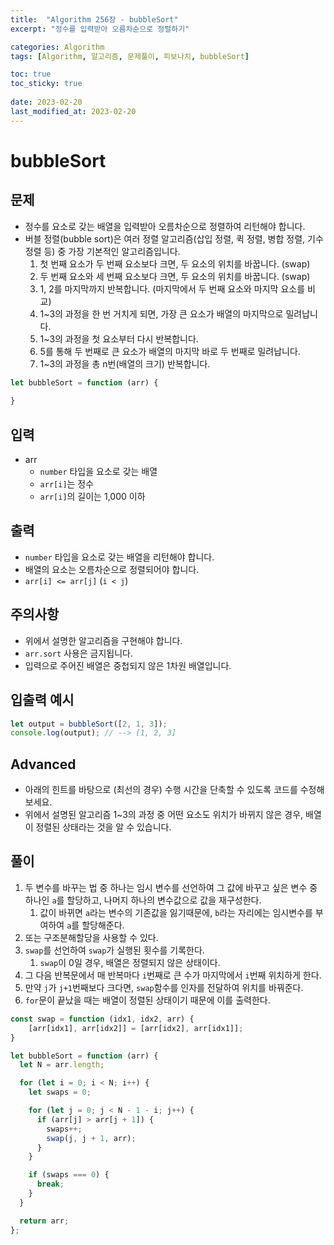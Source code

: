 ```yaml
---
title:  "Algorithm 256장 - bubbleSort"
excerpt: "정수를 입력받아 오름차순으로 정렬하기"

categories: Algorithm
tags: [Algorithm, 알고리즘, 문제풀이, 피보나치, bubbleSort]

toc: true
toc_sticky: true
 
date: 2023-02-20
last_modified_at: 2023-02-20
---
```

# bubbleSort
## 문제
- 정수를 요소로 갖는 배열을 입력받아 오름차순으로 정렬하여 리턴해야 합니다.
- 버블 정렬(bubble sort)은 여러 정렬 알고리즘(삽입 정렬, 퀵 정렬, 병합 정렬, 기수 정렬 등) 중 가장 기본적인 알고리즘입니다.
  1. 첫 번째 요소가 두 번째 요소보다 크면, 두 요소의 위치를 바꿉니다. (swap)
  2. 두 번째 요소와 세 번째 요소보다 크면, 두 요소의 위치를 바꿉니다. (swap)
  3. 1, 2를 마지막까지 반복합니다. (마지막에서 두 번째 요소와 마지막 요소를 비교)
  4. 1~3의 과정을 한 번 거치게 되면, 가장 큰 요소가 배열의 마지막으로 밀려납니다.
  5. 1~3의 과정을 첫 요소부터 다시 반복합니다.
  6. 5를 통해 두 번째로 큰 요소가 배열의 마지막 바로 두 번째로 밀려납니다.
  7. 1~3의 과정을 총 n번(배열의 크기) 반복합니다.


```js
let bubbleSort = function (arr) {
    
}
```

## 입력
- arr 
  - `number` 타입을 요소로 갖는 배열
  - `arr[i]`는 정수
  - `arr[i]`의 길이는 1,000 이하

## 출력
- `number` 타입을 요소로 갖는 배열을 리턴해야 합니다.
- 배열의 요소는 오름차순으로 정렬되어야 합니다.
- `arr[i] <= arr[j]` (`i < j`)

## 주의사항
- 위에서 설명한 알고리즘을 구현해야 합니다.
- `arr.sort` 사용은 금지됩니다.
- 입력으로 주어진 배열은 중첩되지 않은 1차원 배열입니다.


## 입출력 예시
```js
let output = bubbleSort([2, 1, 3]);
console.log(output); // --> [1, 2, 3]
```

## Advanced
- 아래의 힌트를 바탕으로 (최선의 경우) 수행 시간을 단축할 수 있도록 코드를 수정해보세요.
- 위에서 설명된 알고리즘 1~3의 과정 중 어떤 요소도 위치가 바뀌지 않은 경우, 배열이 정렬된 상태라는 것을 알 수 있습니다.

## 풀이
1. 두 변수를 바꾸는 법 중 하나는 임시 변수를 선언하여 그 값에 바꾸고 싶은 변수 중 하나인 `a`를 할당하고, 나머지 하나의 변수값으로 값을 재구성한다.
   1. 값이 바뀌면 `a`라는 변수의 기존값을 잃기때문에, `b`라는 자리에는 임시변수를 부여하여 `a`를 할당해준다.
2. 또는 구조분해할당을 사용할 수 있다.
3. `swap`를 선언하여 `swap`가 실행된 횟수를 기록한다.
   1. `swap`이 0일 경우, 배열은 정렬되지 않은 상태이다.
4. 그 다음 반복문에서 매 반복마다 `i`번째로 큰 수가 마지막에서 `i`번째 위치하게 한다.
5. 만약 `j`가 `j+1`번째보다 크다면, `swap`함수를 인자를 전달하여 위치를 바꿔준다.
6. `for`문이 끝났을 때는 배열이 정렬된 상태이기 때문에 이를 출력한다.


```js
const swap = function (idx1, idx2, arr) {
    [arr[idx1], arr[idx2]] = [arr[idx2], arr[idx1]];
}

let bubbleSort = function (arr) {
  let N = arr.length;

  for (let i = 0; i < N; i++) {
    let swaps = 0;

    for (let j = 0; j < N - 1 - i; j++) {
      if (arr[j] > arr[j + 1]) {
        swaps++;
        swap(j, j + 1, arr);
      }
    }

    if (swaps === 0) {
      break;
    }
  }

  return arr;
};

```